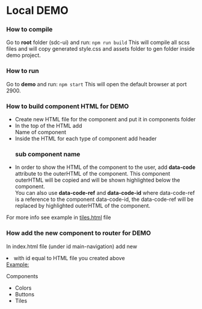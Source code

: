 # Local DEMO

### How to compile
Go to <b>root</b> folder (sdc-ui) and run: `npm run build`
This will compile all scss files and will copy generated style.css and assets folder to gen folder inside demo project. 

### How to run
Go to <b>demo</b> and run: `npm start`
This will open the default browser at port 2900.

### How to build component HTML for DEMO
<ul>
    <li>Create new HTML file for the component and put it in components folder</li>
    <li>In the top of the HTML add <div class='component'>Name of component</div></li>
    <li>Inside the HTML for each type of component add header <h3>sub component name</h3></li>
    <li>
        In order to show the HTML of the component to the user, add <b>data-code</b> attribute to the outerHTML of the component.
        This component outerHTML will be copied and will be shown highlighted below the component.
        <br>You can also use <b>data-code-ref</b> and <b>data-code-id</b> where data-code-ref is a reference to the 
        component data-code-id, the data-code-ref will be replaced by highlighted outerHTML of the component.
    </li> 
</ul>
For more info see example in <a href='components/tiles'>tiles.html</a> file

### How add the new component to router for DEMO
In index.html file (under id main-navigation) add new <li> with id equal to HTML file you created above
<br><u>Example:</u>
<div id='main-navigation'>
    <div class='title'>Components</div>    
    <ul>
        <li id='colors'>Colors</li>
        <li id='button'>Buttons</li>
        <li id='tiles'>Tiles</li>
    </ul>
</div>
